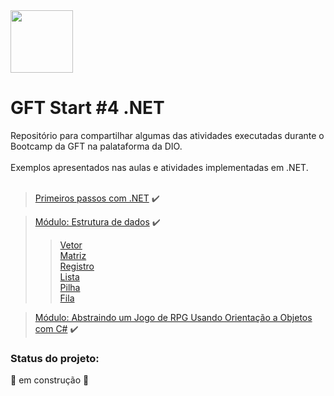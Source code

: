 <img src="https://hermes.digitalinnovation.one/tracks/4291bfb6-a629-4f7e-9a74-8675fad6be01.png" width="100" height="100">

# GFT Start #4 .NET 

Repositório para compartilhar algumas das atividades executadas durante o Bootcamp da GFT na palataforma da DIO.<br><br>
Exemplos apresentados nas aulas  e atividades implementadas em .NET.<br><br>
> [Primeiros passos com .NET](https://github.com/ronaldbarbosa/gft-start-4-dotnet/tree/main/primeiros-passos-com-dotnet) ✔️

> [Módulo: Estrutura de dados](https://github.com/ronaldbarbosa/gft-start-4-dotnet/tree/main/estrutura-de-dados) :heavy_check_mark:
>> [Vetor](https://github.com/ronaldbarbosa/gft-start-4-dotnet/tree/main/estrutura-de-dados/Vetor/Program.cs) <br>
>> [Matriz](https://github.com/ronaldbarbosa/gft-start-4-dotnet/tree/main/estrutura-de-dados/Matriz/Program.cs) <br>
>> [Registro](https://github.com/ronaldbarbosa/gft-start-4-dotnet/tree/main/estrutura-de-dados/Registro/Program.cs) <br>
>> [Lista](https://github.com/ronaldbarbosa/gft-start-4-dotnet/blob/main/estrutura-de-dados/Lista/Program.cs) <br>
>> [Pilha](https://github.com/ronaldbarbosa/gft-start-4-dotnet/blob/main/estrutura-de-dados/Pilha/Program.cs) <br>
>> [Fila](https://github.com/ronaldbarbosa/gft-start-4-dotnet/blob/main/estrutura-de-dados/Fila/Program.cs) <br>

> [Módulo: Abstraindo um Jogo de RPG Usando Orientação a Objetos com C#](https://github.com/ronaldbarbosa/gft-start-4-dotnet/tree/main/abstraindo-rpg-com-oo/src) :heavy_check_mark:

### Status do projeto:
🚧 em construção 🚧
